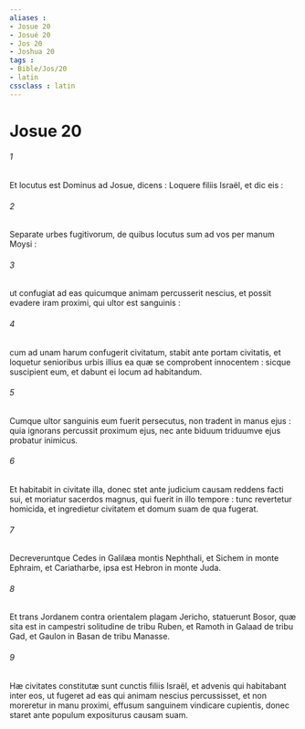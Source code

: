 ```yaml
---
aliases : 
- Josue 20
- Josué 20
- Jos 20
- Joshua 20
tags : 
- Bible/Jos/20
- latin
cssclass : latin
---
```


# Josue 20

###### 1
Et locutus est Dominus ad Josue, dicens : Loquere filiis Israël, et dic eis :
###### 2
Separate urbes fugitivorum, de quibus locutus sum ad vos per manum Moysi :
###### 3
ut confugiat ad eas quicumque animam percusserit nescius, et possit evadere iram proximi, qui ultor est sanguinis :
###### 4
cum ad unam harum confugerit civitatum, stabit ante portam civitatis, et loquetur senioribus urbis illius ea quæ se comprobent innocentem : sicque suscipient eum, et dabunt ei locum ad habitandum.
###### 5
Cumque ultor sanguinis eum fuerit persecutus, non tradent in manus ejus : quia ignorans percussit proximum ejus, nec ante biduum triduumve ejus probatur inimicus.
###### 6
Et habitabit in civitate illa, donec stet ante judicium causam reddens facti sui, et moriatur sacerdos magnus, qui fuerit in illo tempore : tunc revertetur homicida, et ingredietur civitatem et domum suam de qua fugerat.
###### 7
Decreveruntque Cedes in Galilæa montis Nephthali, et Sichem in monte Ephraim, et Cariatharbe, ipsa est Hebron in monte Juda.
###### 8
Et trans Jordanem contra orientalem plagam Jericho, statuerunt Bosor, quæ sita est in campestri solitudine de tribu Ruben, et Ramoth in Galaad de tribu Gad, et Gaulon in Basan de tribu Manasse.
###### 9
Hæ civitates constitutæ sunt cunctis filiis Israël, et advenis qui habitabant inter eos, ut fugeret ad eas qui animam nescius percussisset, et non moreretur in manu proximi, effusum sanguinem vindicare cupientis, donec staret ante populum expositurus causam suam.
